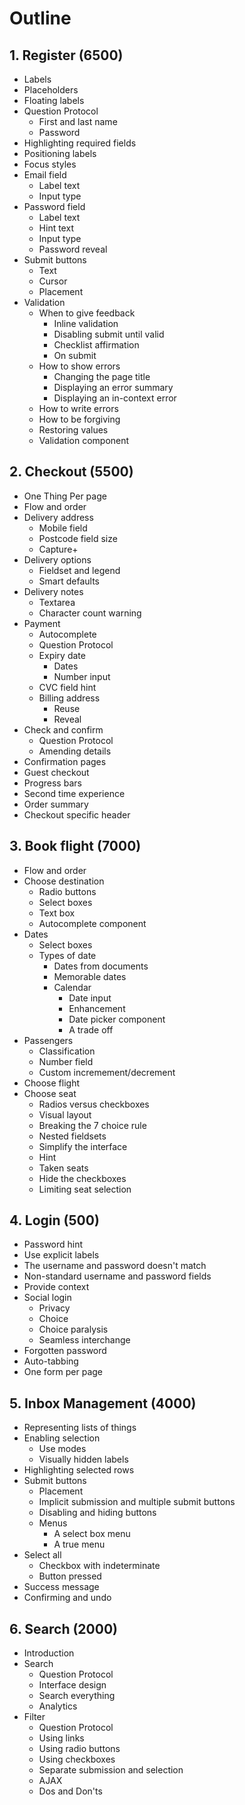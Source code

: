 # Outline

## 1. Register (6500)

- Labels
- Placeholders
- Floating labels
- Question Protocol
	- First and last name
	- Password
- Highlighting required fields
- Positioning labels
- Focus styles
- Email field
	- Label text
	- Input type
- Password field
	- Label text
	- Hint text
	- Input type
	- Password reveal
- Submit buttons
	- Text
	- Cursor
	- Placement
- Validation
	- When to give feedback
		- Inline validation
		- Disabling submit until valid
		- Checklist affirmation
		- On submit
	- How to show errors
		- Changing the page title
		- Displaying an error summary
		- Displaying an in-context error
	- How to write errors
	- How to be forgiving
	- Restoring values
	- Validation component

## 2. Checkout (5500)

- One Thing Per page
- Flow and order
- Delivery address
	- Mobile field
	- Postcode field size
	- Capture+
- Delivery options
	- Fieldset and legend
	- Smart defaults
- Delivery notes
	- Textarea
	- Character count warning
- Payment
	- Autocomplete
	- Question Protocol
	- Expiry date
		- Dates
		- Number input
	- CVC field hint
	- Billing address
		- Reuse
		- Reveal
- Check and confirm
	- Question Protocol
	- Amending details
- Confirmation pages
- Guest checkout
- Progress bars
- Second time experience
- Order summary
- Checkout specific header

## 3. Book flight (7000)

- Flow and order
- Choose destination
	- Radio buttons
	- Select boxes
	- Text box
	- Autocomplete component
- Dates
	- Select boxes
	- Types of date
		- Dates from documents
		- Memorable dates
		- Calendar
			- Date input
			- Enhancement
			- Date picker component
			- A trade off
- Passengers
	- Classification
	- Number field
	- Custom incremement/decrement
- Choose flight
- Choose seat
	- Radios versus checkboxes
	- Visual layout
	- Breaking the 7 choice rule
	- Nested fieldsets
	- Simplify the interface
	- Hint
	- Taken seats
	- Hide the checkboxes
	- Limiting seat selection

## 4. Login (500)

- Password hint
- Use explicit labels
- The username and password doesn't match
- Non-standard username and password fields
- Provide context
- Social login
	- Privacy
	- Choice
	- Choice paralysis
	- Seamless interchange
- Forgotten password
- Auto-tabbing
- One form per page

## 5. Inbox Management (4000)

- Representing lists of things
- Enabling selection
	- Use modes
	- Visually hidden labels
- Highlighting selected rows
- Submit buttons
	- Placement
	- Implicit submission and multiple submit buttons
	- Disabling and hiding buttons
	- Menus
		- A select box menu
		- A true menu
- Select all
	- Checkbox with indeterminate
	- Button pressed
- Success message
- Confirming and undo

## 6. Search (2000)

- Introduction
- Search
	- Question Protocol
	- Interface design
	- Search everything
	- Analytics
- Filter
	- Question Protocol
	- Using links
	- Using radio buttons
	- Using checkboxes
	- Separate submission and selection
	- AJAX
	- Dos and Don'ts
